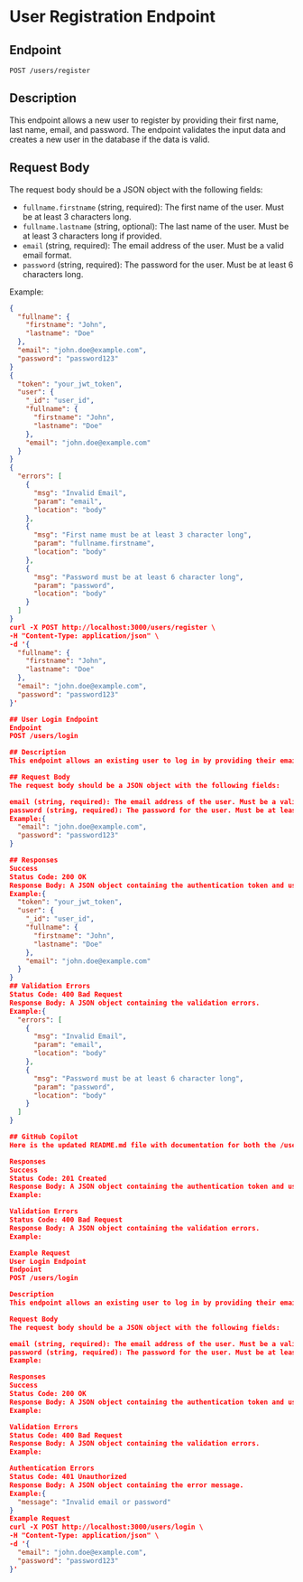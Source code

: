 # User Registration Endpoint

## Endpoint
`POST /users/register`

## Description
This endpoint allows a new user to register by providing their first name, last name, email, and password. The endpoint validates the input data and creates a new user in the database if the data is valid.

## Request Body
The request body should be a JSON object with the following fields:

- `fullname.firstname` (string, required): The first name of the user. Must be at least 3 characters long.
- `fullname.lastname` (string, optional): The last name of the user. Must be at least 3 characters long if provided.
- `email` (string, required): The email address of the user. Must be a valid email format.
- `password` (string, required): The password for the user. Must be at least 6 characters long.

Example:
```json
{
  "fullname": {
    "firstname": "John",
    "lastname": "Doe"
  },
  "email": "john.doe@example.com",
  "password": "password123"
} 
{
  "token": "your_jwt_token",
  "user": {
    "_id": "user_id",
    "fullname": {
      "firstname": "John",
      "lastname": "Doe"
    },
    "email": "john.doe@example.com"
  }
} 
{
  "errors": [
    {
      "msg": "Invalid Email",
      "param": "email",
      "location": "body"
    },
    {
      "msg": "First name must be at least 3 character long",
      "param": "fullname.firstname",
      "location": "body"
    },
    {
      "msg": "Password must be at least 6 character long",
      "param": "password",
      "location": "body"
    }
  ]
}
curl -X POST http://localhost:3000/users/register \
-H "Content-Type: application/json" \
-d '{
  "fullname": {
    "firstname": "John",
    "lastname": "Doe"
  },
  "email": "john.doe@example.com",
  "password": "password123"
}'

## User Login Endpoint
Endpoint
POST /users/login

## Description
This endpoint allows an existing user to log in by providing their email and password. The endpoint validates the input data and returns an authentication token if the credentials are correct.

## Request Body
The request body should be a JSON object with the following fields:

email (string, required): The email address of the user. Must be a valid email format.
password (string, required): The password for the user. Must be at least 6 characters long.
Example:{
  "email": "john.doe@example.com",
  "password": "password123"
}

## Responses
Success
Status Code: 200 OK
Response Body: A JSON object containing the authentication token and user details.
Example:{
  "token": "your_jwt_token",
  "user": {
    "_id": "user_id",
    "fullname": {
      "firstname": "John",
      "lastname": "Doe"
    },
    "email": "john.doe@example.com"
  }
}
## Validation Errors
Status Code: 400 Bad Request
Response Body: A JSON object containing the validation errors.
Example:{
  "errors": [
    {
      "msg": "Invalid Email",
      "param": "email",
      "location": "body"
    },
    {
      "msg": "Password must be at least 6 character long",
      "param": "password",
      "location": "body"
    }
  ]
}

## GitHub Copilot
Here is the updated README.md file with documentation for both the /users/register and /users/login endpoints:

Responses
Success
Status Code: 201 Created
Response Body: A JSON object containing the authentication token and user details.
Example:

Validation Errors
Status Code: 400 Bad Request
Response Body: A JSON object containing the validation errors.
Example:

Example Request
User Login Endpoint
Endpoint
POST /users/login

Description
This endpoint allows an existing user to log in by providing their email and password. The endpoint validates the input data and returns an authentication token if the credentials are correct.

Request Body
The request body should be a JSON object with the following fields:

email (string, required): The email address of the user. Must be a valid email format.
password (string, required): The password for the user. Must be at least 6 characters long.
Example:

Responses
Success
Status Code: 200 OK
Response Body: A JSON object containing the authentication token and user details.
Example:

Validation Errors
Status Code: 400 Bad Request
Response Body: A JSON object containing the validation errors.
Example:

Authentication Errors
Status Code: 401 Unauthorized
Response Body: A JSON object containing the error message.
Example:{
  "message": "Invalid email or password"
}
Example Request
curl -X POST http://localhost:3000/users/login \
-H "Content-Type: application/json" \
-d '{
  "email": "john.doe@example.com",
  "password": "password123"
}'